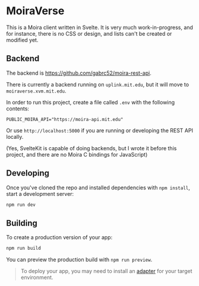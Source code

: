 # MoiraVerse

This is a Moira client written in Svelte. It is very much work-in-progress, and for instance, there is no CSS or design, and lists can't be created or modified yet.

## Backend

The backend is https://github.com/gabrc52/moira-rest-api.

There is currently a backend running on `uplink.mit.edu`, but it will move to `moiraverse.xvm.mit.edu`.

In order to run this project, create a file called `.env` with the following contents:

```
PUBLIC_MOIRA_API="https://moira-api.mit.edu"
```

Or use `http://localhost:5000` if you are running or developing the REST API locally.

(Yes, SvelteKit is capable of doing backends, but I wrote it before this project, and there are no Moira C bindings for JavaScript)

## Developing

Once you've cloned the repo and installed dependencies with `npm install`, start a development server:

```bash
npm run dev
```

## Building

To create a production version of your app:

```bash
npm run build
```

You can preview the production build with `npm run preview`.

> To deploy your app, you may need to install an [adapter](https://kit.svelte.dev/docs/adapters) for your target environment.
